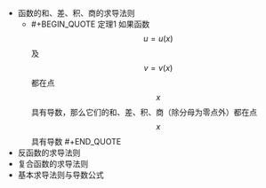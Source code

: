 - 函数的和、差、积、商的求导法则
	- #+BEGIN_QUOTE
	  定理1 如果函数 $$u=u(x)$$及$$v=v(x)$$都在点$$x$$具有导数，那么它们的和、差、积、商（除分母为零点外）都在点$$x$$具有导数
	  #+END_QUOTE
- 反函数的求导法则
- 复合函数的求导法则
- 基本求导法则与导数公式